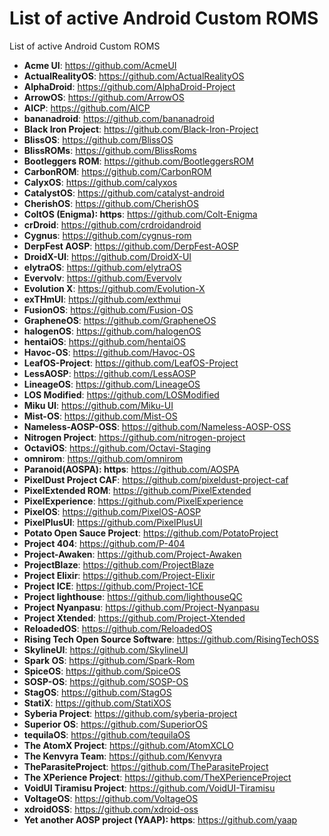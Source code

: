 # List of active Android Custom ROMS
List of active Android Custom ROMS

* **Acme UI**: https://github.com/AcmeUI
* **ActualRealityOS**: https://github.com/ActualRealityOS
* **AlphaDroid**: https://github.com/AlphaDroid-Project
* **ArrowOS**: https://github.com/ArrowOS
* **AICP**: https://github.com/AICP
* **bananadroid**: https://github.com/bananadroid
* **Black Iron Project**: https://github.com/Black-Iron-Project
* **BlissOS**: https://github.com/BlissOS
* **BlissROMs**: https://github.com/BlissRoms
* **Bootleggers ROM**: https://github.com/BootleggersROM
* **CarbonROM**: https://github.com/CarbonROM
* **CalyxOS**: https://github.com/calyxos
* **CatalystOS**: https://github.com/catalyst-android
* **CherishOS**: https://github.com/CherishOS
* **ColtOS (Enigma): https**: https://github.com/Colt-Enigma
* **crDroid**: https://github.com/crdroidandroid
* **Cygnus**: https://github.com/cygnus-rom
* **DerpFest AOSP**: https://github.com/DerpFest-AOSP
* **DroidX-UI**: https://github.com/DroidX-UI
* **elytraOS**: https://github.com/elytraOS
* **Evervolv**: https://github.com/Evervolv
* **Evolution X**: https://github.com/Evolution-X
* **exTHmUI**: https://github.com/exthmui
* **FusionOS**: https://github.com/Fusion-OS
* **GrapheneOS**: https://github.com/GrapheneOS
* **halogenOS**: https://github.com/halogenOS
* **hentaiOS**: https://github.com/hentaiOS
* **Havoc-OS**: https://github.com/Havoc-OS
* **LeafOS-Project**: https://github.com/LeafOS-Project
* **LessAOSP**: https://github.com/LessAOSP
* **LineageOS**: https://github.com/LineageOS
* **LOS Modified**: https://github.com/LOSModified
* **Miku UI**: https://github.com/Miku-UI
* **Mist-OS**: https://github.com/Mist-OS
* **Nameless-AOSP-OSS**: https://github.com/Nameless-AOSP-OSS
* **Nitrogen Project**: https://github.com/nitrogen-project
* **OctaviOS**: https://github.com/Octavi-Staging
* **omnirom**: https://github.com/omnirom
* **Paranoid(AOSPA): https**: https://github.com/AOSPA
* **PixelDust Project CAF**: https://github.com/pixeldust-project-caf
* **PixelExtended ROM**: https://github.com/PixelExtended
* **PixelExperience**: https://github.com/PixelExperience
* **PixelOS**: https://github.com/PixelOS-AOSP
* **PixelPlusUI**: https://github.com/PixelPlusUI
* **Potato Open Sauce Project**: https://github.com/PotatoProject
* **Project 404**: https://github.com/P-404
* **Project-Awaken**: https://github.com/Project-Awaken
* **ProjectBlaze**: https://github.com/ProjectBlaze
* **Project Elixir**: https://github.com/Project-Elixir
* **Project ICE**: https://github.com/Project-1CE
* **Project lighthouse**: https://github.com/lighthouseQC
* **Project Nyanpasu**: https://github.com/Project-Nyanpasu
* **Project Xtended**: https://github.com/Project-Xtended
* **ReloadedOS**: https://github.com/ReloadedOS
* **Rising Tech Open Source Software**: https://github.com/RisingTechOSS
* **SkylineUI**: https://github.com/SkylineUI
* **Spark OS**: https://github.com/Spark-Rom
* **SpiceOS**: https://github.com/SpiceOS
* **SOSP-OS**: https://github.com/SOSP-OS
* **StagOS**: https://github.com/StagOS
* **StatiX**: https://github.com/StatiXOS
* **Syberia Project**: https://github.com/syberia-project
* **Superior OS**: https://github.com/SuperiorOS
* **tequilaOS**: https://github.com/tequilaOS
* **The AtomX Project**: https://github.com/AtomXCLO
* **The Kenvyra Team**: https://github.com/Kenvyra
* **TheParasiteProject**: https://github.com/TheParasiteProject
* **The XPerience Project**: https://github.com/TheXPerienceProject
* **VoidUI Tiramisu Project**: https://github.com/VoidUI-Tiramisu
* **VoltageOS**: https://github.com/VoltageOS
* **xdroidOSS**: https://github.com/xdroid-oss
* **Yet another AOSP project (YAAP): https**: https://github.com/yaap
